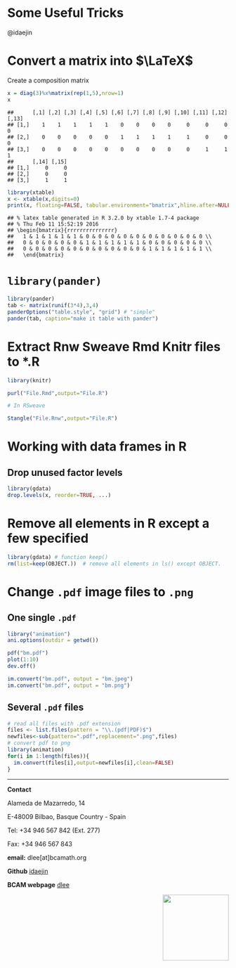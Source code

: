 # Some Useful Tricks
@idaejin  
  


# Convert a matrix into $\LaTeX$

Create a composition matrix 


```r
x = diag(3)%x%matrix(rep(1,5),nrow=1)
x
```

```
##      [,1] [,2] [,3] [,4] [,5] [,6] [,7] [,8] [,9] [,10] [,11] [,12] [,13]
## [1,]    1    1    1    1    1    0    0    0    0     0     0     0     0
## [2,]    0    0    0    0    0    1    1    1    1     1     0     0     0
## [3,]    0    0    0    0    0    0    0    0    0     0     1     1     1
##      [,14] [,15]
## [1,]     0     0
## [2,]     0     0
## [3,]     1     1
```

```r
library(xtable)
x <- xtable(x,digits=0)
print(x, floating=FALSE, tabular.environment="bmatrix",hline.after=NULL, include.rownames=FALSE, include.colnames=FALSE)
```

```
## % latex table generated in R 3.2.0 by xtable 1.7-4 package
## % Thu Feb 11 15:52:19 2016
## \begin{bmatrix}{rrrrrrrrrrrrrrr}
##   1 & 1 & 1 & 1 & 1 & 0 & 0 & 0 & 0 & 0 & 0 & 0 & 0 & 0 & 0 \\ 
##   0 & 0 & 0 & 0 & 0 & 1 & 1 & 1 & 1 & 1 & 0 & 0 & 0 & 0 & 0 \\ 
##   0 & 0 & 0 & 0 & 0 & 0 & 0 & 0 & 0 & 0 & 1 & 1 & 1 & 1 & 1 \\ 
##   \end{bmatrix}
```

# `library(pander)`


```r
library(pander)
tab <- matrix(runif(3*4),3,4)
panderOptions("table.style", "grid") # "simple"
pander(tab, caption="make it table with pander")
```

# Extract Rnw Sweave Rmd Knitr files to *.R


```r
library(knitr)

purl("File.Rmd",output="File.R")

# In RSweave

Stangle("File.Rnw",output="File.R")
```

# Working with data frames in R

## Drop unused factor levels


```r
library(gdata)
drop.levels(x, reorder=TRUE, ...)
```

#  Remove all elements in R except a few specified


```r
library(gdata) # function keep()
rm(list=keep(OBJECT.))  # remove all elements in ls() except OBJECT.
```



# Change `.pdf` image files to `.png`

## One single `.pdf`


```r
library("animation")
ani.options(outdir = getwd())

pdf("bm.pdf")
plot(1:10)
dev.off()

im.convert("bm.pdf", output = "bm.jpeg")
im.convert("bm.pdf", output = "bm.png")
```

## Several `.pdf` files




```r
# read all files with .pdf extension
files <- list.files(pattern = "\\.(pdf|PDF)$")
newfiles<-sub(pattern=".pdf",replacement=".png",files)
# convert pdf to png
library(animation)
for(i in 1:length(files)){
  im.convert(files[i],output=newfiles[i],clean=FALSE)
}
```

-----------------------------------------------------

**Contact**

Alameda de Mazarredo, 14

E-48009 Bilbao, Basque Country - Spain

Tel: +34 946 567 842 (Ext. 277)

Fax: +34 946 567 843

**email:** dlee[at]bcamath.org

**Github** [idaejin](https://github.com/idaejin/)

**BCAM webpage** [dlee](http://www.bcamath.org/en/people/dlee)

<img src="http://www.bcamath.org/public_images/logo_bcam.jpg" style="width: 150px;" align="right">

